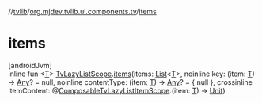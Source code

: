 //[tvlib](../../index.md)/[org.mjdev.tvlib.ui.components.tv](index.md)/[items](items.md)

# items

[androidJvm]\
inline fun &lt;[T](items.md)&gt; [TvLazyListScope](https://developer.android.com/reference/kotlin/androidx/tv/foundation/lazy/list/TvLazyListScope.html).[items](items.md)(items: [List](https://kotlinlang.org/api/latest/jvm/stdlib/kotlin.collections/-list/index.html)&lt;[T](items.md)&gt;, noinline key: (item: [T](items.md)) -&gt; [Any](https://kotlinlang.org/api/latest/jvm/stdlib/kotlin/-any/index.html)? = null, noinline contentType: (item: [T](items.md)) -&gt; [Any](https://kotlinlang.org/api/latest/jvm/stdlib/kotlin/-any/index.html)? = { null }, crossinline itemContent: @[Composable](https://developer.android.com/reference/kotlin/androidx/compose/runtime/Composable.html)[TvLazyListItemScope](https://developer.android.com/reference/kotlin/androidx/tv/foundation/lazy/list/TvLazyListItemScope.html).(item: [T](items.md)) -&gt; [Unit](https://kotlinlang.org/api/latest/jvm/stdlib/kotlin/-unit/index.html))

